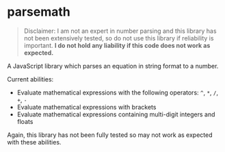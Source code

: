 # parsemath

> Disclaimer: I am not an expert in number parsing and this library has not been extensively tested, so do not use this library if reliability is important. **I do not hold any liability if this code does not work as expected.**

A JavaScript library which parses an equation in string format to a number.

Current abilities:
* Evaluate mathematical expressions with the following operators: `^`, `*`, `/`, `+`, `-`
* Evaluate mathematical expressions with brackets
* Evaluate mathematical expressions containing multi-digit integers and floats

Again, this library has not been fully tested so may not work as expected with these abilities.
